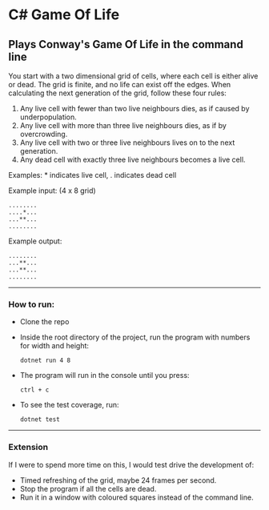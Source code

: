 # C# Game Of Life

## Plays Conway's Game Of Life in the command line

You start with a two dimensional grid of cells, where
each cell is either alive or dead. The grid is finite,
and no life can exist off the edges. When calculating
the next generation of the grid, follow these four rules:

1. Any live cell with fewer than two live neighbours
   dies, as if caused by underpopulation.
2. Any live cell with more than three live neighbours
   dies, as if by overcrowding.
3. Any live cell with two or three live neighbours
   lives on to the next generation.
4. Any dead cell with exactly three live neighbours
   becomes a live cell.

Examples: * indicates live cell, . indicates dead cell

Example input: (4 x 8 grid)
```
........
....*...
...**...
........
```
Example output:
```
........
...**...
...**...
........
```
---
### How to run:

- Clone the repo
- Inside the root directory of the project, run the program with numbers for width and height:

    ```
    dotnet run 4 8
    ```

- The program will run in the console until you press:

    ```
    ctrl + c
    ```

- To see the test coverage, run:

    ```
    dotnet test
    ```
---

### Extension

If I were to spend more time on this, I would test drive the development of:

- Timed refreshing of the grid, maybe 24 frames per second.
- Stop the program if all the cells are dead.
- Run it in a window with coloured squares instead of the command line.
